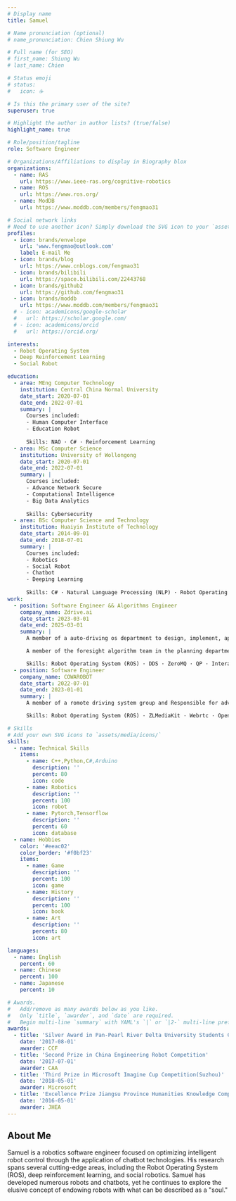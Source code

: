 ```yaml
---
# Display name
title: Samuel

# Name pronunciation (optional)
# name_pronunciation: Chien Shiung Wu

# Full name (for SEO)
# first_name: Shiung Wu
# last_name: Chien

# Status emoji
# status:
#   icon: ☕️

# Is this the primary user of the site?
superuser: true

# Highlight the author in author lists? (true/false)
highlight_name: true

# Role/position/tagline
role: Software Engineer

# Organizations/Affiliations to display in Biography blox
organizations:
  - name: RAS
    url: https://www.ieee-ras.org/cognitive-robotics
  - name: ROS
    url: https://www.ros.org/
  - name: ModDB
    url: https://www.moddb.com/members/fengmao31

# Social network links
# Need to use another icon? Simply download the SVG icon to your `assets/media/icons/` folder.
profiles:
  - icon: brands/envelope
    url: 'www.fengmao@outlook.com'
    label: E-mail Me
  - icon: brands/blog
    url: https://www.cnblogs.com/fengmao31
  - icon: brands/bilibili
    url: https://space.bilibili.com/22443768
  - icon: brands/github2
    url: https://github.com/fengmao31
  - icon: brands/moddb
    url: https://www.moddb.com/members/fengmao31
  # - icon: academicons/google-scholar
  #   url: https://scholar.google.com/
  # - icon: academicons/orcid
  #   url: https://orcid.org/

interests:
  - Robot Operating System
  - Deep Reinforcement Learning
  - Social Robot

education:
  - area: MEng Computer Technology
    institution: Central China Normal University
    date_start: 2020-07-01
    date_end: 2022-07-01
    summary: |
      Courses included:
      - Human Computer Interface
      - Education Robot
  
      Skills: NAO · C# · Reinforcement Learning
  - area: MSc Computer Science
    institution: University of Wollongong
    date_start: 2020-07-01
    date_end: 2022-07-01
    summary: |
      Courses included:
      - Advance Network Secure
      - Computational Intelligence
      - Big Data Analytics
  
      Skills: Cybersecurity
  - area: BSc Computer Science and Technology
    institution: Huaiyin Institute of Technology
    date_start: 2014-09-01
    date_end: 2018-07-01
    summary: |
      Courses included:
      - Robotics
      - Social Robot
      - Chatbot
      - Deeping Learning
  
      Skills: C# · Natural Language Processing (NLP) · Robot Operating System (ROS) · C++ · Convolutional Neural Networks (CNN)
work:
  - position: Software Engineer && Algorithms Engineer
    company_name: Zdrive.ai
    date_start: 2023-03-01
    date_end: 2025-03-01
    summary: |
      A member of a auto-driving os department to design, implement, apply the strong communication and scheduling system on Intelligent automobile.

      A member of the foresight algorithm team in the planning department, focusing on adaptive mapless trajectory generation and hybrid planning algorithms that integrate neural networks with rule-based method.

      Skills: Robot Operating System (ROS) · DDS · ZeroMQ · QP · Interactive Qame · MCTS
  - position: Software Engineer
    company_name: COWAROBOT
    date_start: 2022-07-01
    date_end: 2023-01-01
    summary: |
      A member of a romote driving system group and Responsible for advance network secure module and auido module .

      Skills: Robot Operating System (ROS) · ZLMediaKit · Webrtc · Openssl

# Skills
# Add your own SVG icons to `assets/media/icons/`
skills:
  - name: Technical Skills
    items:
      - name: C++,Python,C#,Arduino
        description: ''
        percent: 80
        icon: code
      - name: Robotics
        description: ''
        percent: 100
        icon: robot
      - name: Pytorch,Tensorflow
        description: ''
        percent: 60
        icon: database
  - name: Hobbies
    color: '#eeac02'
    color_border: '#f0bf23'
    items:
      - name: Game
        description: ''
        percent: 100
        icon: game
      - name: History
        description: ''
        percent: 100
        icon: book
      - name: Art
        description: ''
        percent: 80
        icon: art

languages:
  - name: English
    percent: 60
  - name: Chinese
    percent: 100
  - name: Japanese
    percent: 10

# Awards.
#   Add/remove as many awards below as you like.
#   Only `title`, `awarder`, and `date` are required.
#   Begin multi-line `summary` with YAML's `|` or `|2-` multi-line prefix and indent 2 spaces below.
awards:
  - title: 'Silver Award in Pan-Pearl River Delta University Students Computer Works Competition Finals'
    date: '2017-08-01'
    awarder: CCF
  - title: 'Second Prize in China Engineering Robot Competition'
    date: '2017-07-01'
    awarder: CAA
  - title: 'Third Prize in Microsoft Imagine Cup Competition(Suzhou)'
    date: '2018-05-01'
    awarder: Microsoft
  - title: 'Excellence Prize Jiangsu Province Humanities Knowledge Competition'
    date: '2016-05-01'
    awarder: JHEA
---
```


## About Me

Samuel is a robotics software engineer focused on optimizing intelligent robot control through the application of chatbot technologies. His research spans several cutting-edge areas, including the Robot Operating System (ROS), deep reinforcement learning, and social robotics. Samuel has developed numerous robots and chatbots, yet he continues to explore the elusive concept of endowing robots with what can be described as a "soul."

